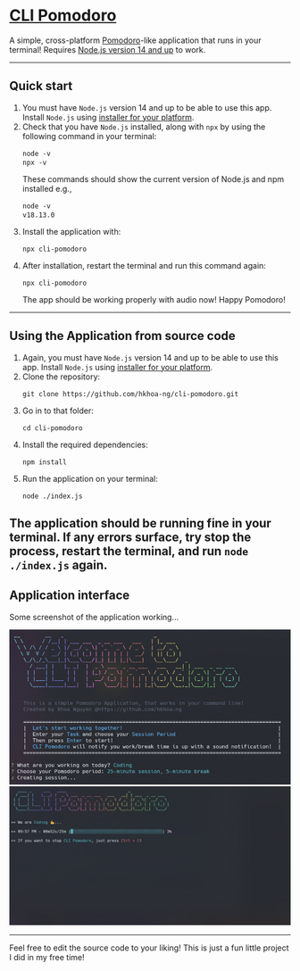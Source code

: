 # [CLI Pomodoro](https://www.npmjs.com/package/cli-pomodoro)

A simple,  cross-platform [Pomodoro](https://en.wikipedia.org/wiki/Pomodoro_Technique)-like application that runs in your terminal! Requires [Node.js version 14 and up](https://nodejs.org/en/) to work.

---
## Quick start

1. You must have `Node.js` version 14 and up to be able to use this app. Install `Node.js` using [installer for your platform](https://nodejs.org/en/download/).
2. Check that you have `Node.js` installed, along with `npx` by using the following command in your terminal:
    ```
    node -v
    npx -v
    ```
    These commands should show the current version of Node.js and npm installed e.g., 
    ```
    node -v
    v18.13.0
    ```
3. Install the application with:
    ```
    npx cli-pomodoro
    ```
4. After installation, restart the terminal and run this command again:
    ```
    npx cli-pomodoro
    ```
    The app should be working properly with audio now! Happy Pomodoro!

---
## Using the Application from source code
1. Again, you must have `Node.js` version 14 and up to be able to use this app. Install `Node.js` using [installer for your platform](https://nodejs.org/en/download/).
2. Clone the repository:
    ```
    git clone https://github.com/hkhoa-ng/cli-pomodoro.git
    ```
3. Go in to that folder:
    ```
    cd cli-pomodoro
    ```
4. Install the required dependencies:
   ```
   npm install
   ```
5. Run the application on your terminal:
   ```
   node ./index.js
   ```
The application should be running fine in your terminal. If any errors surface, try stop the process, restart the terminal, and run `node ./index.js` again.
---
## Application interface

Some screenshot of the application working...

![The application](images/app-1.png)
![Pomodoro working](images/app-2.png)

---

Feel free to edit the source code to your liking! This is just a fun little project I did in my free time!
